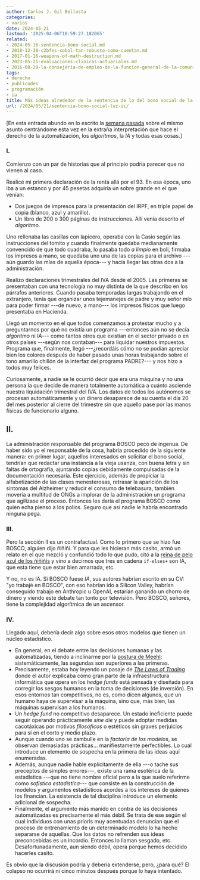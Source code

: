 ```yaml
---
author: Carlos J. Gil Bellosta
categories:
- varios
date: 2024-05-21
lastmod: '2025-04-06T18:59:27.182065'
related:
- 2024-05-16-sentencia-bono-social.md
- 2010-12-30-c2bfes-cobol-tan-robusto-como-cuentan.md
- 2017-01-16-weapons-of-math-destruction.md
- 2023-05-25-evaluaciones-clinicas-actuariales.md
- 2016-08-29-la-consejeria-de-empleo-de-la-funcion-general-de-la-comunidad-autonoma-de-ordenacion-provincia-de-la-audiencia-profesional.md
tags:
- derecho
- publicodes
- programación
- ia
title: Más ideas alrededor de la sentencia de lo del bono social de la luz
url: /2024/05/21/sentencia-bono-social-luz-ii/
---
```


[En esta entrada abundo en lo escrito la [semana pasada](/2024/05/16/sentencia-bono-social-luz-i/) sobre el mismo asunto centrándome esta vez en la extraña interpretación que hace el derecho de la automatización, los _algoritmos_, la _IA_ y todas esas cosas.]

### I.

Comienzo con un par de historias que al principio podría parecer que no vienen al caso.

Realicé mi primera declaración de la renta allá por el 93. En esa época, uno iba a un estanco y por 45 pesetas adquiría un sobre grande en el que venían:

- Dos juegos de impresos para la presentación del IRPF, en triple papel de copia (blanco, azul y amarillo).
- Un libro de 200 o 300 páginas de instrucciones. Allí venía descrito _el algoritmo_.

Uno rellenaba las casillas con lapicero, operaba con la Casio según las instrucciones del tomito y cuando finalmente quedaba medianamente convencido de que todo cuadraba, lo pasaba todo _a limpio_ en boli, firmaba los impresos a mano, se quedaba uno una de las copias para el archivo ---aún guardo las mías de aquella época--- y hacía llegar las otras dos a la administración.

Realizo declaraciones trimestrales del IVA desde el 2005. Las primeras se presentaban con una tecnología no muy distinta de la que describo en los párrafos anteriores. Cuando pasaba temporadas largas trabajando en el extranjero, tenía que organizar unos tejemanejes de padre y muy señor mío para poder firmar ---de nuevo, a mano--- los impresos físicos que luego presentaba en Hacienda.

Llegó un momento en el que todos comenzamos a protestar mucho y a preguntarnos por qué no existía un programa ---entonces aún no se decía _algoritmo_ ni _IA_--- como tantos otros que existían en el sector privado o en otros países ---según nos contaban--- para liquidar nuestros impuestos. Programa que, finalmente, llegó ---¿recordáis cómo no se podían apreciar bien los colores después de haber pasado unas horas trabajando sobre el tono amarillo chillón de la interfaz del programa PADRE?--- y nos hizo a todos muy felices.

Curiosamente, a nadie se le ocurrió decir que era una máquina y no una persona la que decide de manera totalmente automática a cuánto asciende nuestra liquidación trimestral del IVA. Los datos de todos los autónomos se procesan automáticamente y un dinero desaparece de su cuenta el día 20 del mes posterior al cierre del trimestre sin que aquello pase por las manos físicas de funcionario alguno.

## II.

La administración responsable del programa BOSCO pecó de ingenua. De haber sido yo el responsable de la cosa, habría procedido de la siguiente manera: en primer lugar, aquellos interesados en solicitar el bono social, tendrían que redactar una instancia a la vieja usanza, con buena letra y sin faltas de ortografía, ajuntando copias debidamente compulsadas de la documentación necesaria. Este ejercicio, además de propiciar la alfabetización de las clases menesterosas, retrasar la aparición de los síntomas del Alzheimer y reducir el consumo de telebasura, también movería a multitud de ONGs a implorar de la administración un programa que agilizase el proceso. Entonces les daría el programa BOSCO como quien echa pienso a los pollos. Seguro que así nadie le habría encontrado ninguna pega.

### III.

Pero la sección II es un contrafactual. Como lo primero que se hizo fue BOSCO, alguien dijo ñiñiñí. Y para que les hicieran más casito, armó un relato en el que mezcló y confundió todo lo que pudo, citó a la [reina de pelo azul de los ñiñiñís](/2017/01/16/weapons-of-math-destruction/) y vino a decirnos que tres en cadena `if-elses+` son IA, que esta tiene que estar bien amarrada, etc.

Y no, no es IA. Si BOSCO fuese _IA_, sus autores habrían escrito en su CV: "yo trabajé en BOSCO", con eso habrían ido a Silicon Valley, habrían conseguido trabajo en Anthropic u OpenAI, estarían ganando un chorro de dinero y viendo este debate tan tonto por televisión. Pero BOSCO, señores, tiene la complejidad algorítmica de un ascensor.


### IV.

Llegado aquí, debería decir algo sobre esos otros modelos que tienen un núcleo estadístico.

* En general, en el debate entre las decisiones humanas y las automatizadas, tiendo a inclinarme por la [postura de Meehl](/2023/05/25/evaluacion-algoritmos-vs-alternativas/): sistemáticamente, las segundas son superiores a las primeras.
* Precisamente, estaba hoy leyendo un pasaje de [_The Laws of Trading_](https://www.lawsoftrading.com/) donde el autor explicaba cómo gran parte de la infraestructura informática que opera en los _hedge funds_ está pensada y diseñada para corregir los sesgos humanos en la toma de decisiones (de inversión). En esos entornos tan competitivos, no es, como dicen algunos, que un humano haya de supervisar a la máquina, sino que, más bien, las máquinas supervisan a los humanos.
* Un _hedge fund_ no competitivo desaparece. Un estado ineficiente puede seguir operando prácticamente _sine die_ y puede adoptar medidas cacotáxicas por motivos _filosóficos_ o estéticos sin graves perjuicios para sí en el corto y medio plazo.
* Aunque cuando uno se zambulle en la _factoría de los modelos_, se observan demasiadas prácticas... manifiestamente perfectibles. Lo cual introduce un elemento de sospecha en la primera de las ideas aquí enumeradas.
* Además, aunque nadie hable explícitamente de ella ---o tache sus preceptos de simples errores---, existe una rama esotérica de la estadística ---que no tiene nombre oficial pero a la que suelo referirme como _sofística estadística_--- que consiste en la construcción de modelos y argumentos estadísticos acordes a los intereses de quienes los financian. La existencia de tal disciplina introduce un elemento adicional de sospecha.
* Finalmente, el argumento más manido en contra de las decisiones automatizadas es precisamente el más débil. Se trata de ese según el cual individuos con unas prioris muy acentuadas denuncian que el proceso de entrenamiento de un determinado modelo lo ha hecho separarse de aquellas. Que los datos no refrenden sus ideas preconcebidas es un incordio. Entonces lo llaman sesgado, etc. Desafortunadamente, aun siendo débil, opera porque hemos decidido hacerles casito.

Es obvio que la discusión podría y debería extenderse, pero, ¿para qué? El colapso no ocurrirá ni cinco minutos después porque lo haya intentado.